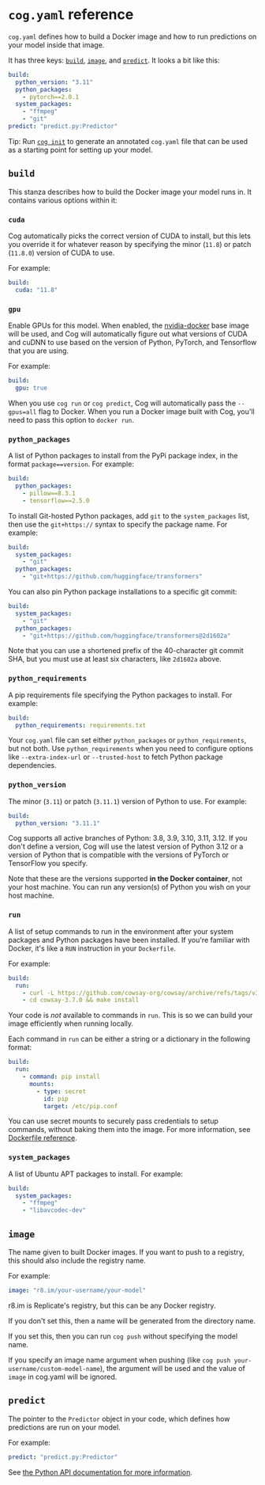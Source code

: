 # `cog.yaml` reference

`cog.yaml` defines how to build a Docker image and how to run predictions on your model inside that image.

It has three keys: [`build`](#build), [`image`](#image), and [`predict`](#predict). It looks a bit like this:

```yaml
build:
  python_version: "3.11"
  python_packages:
    - pytorch==2.0.1
  system_packages:
    - "ffmpeg"
    - "git"
predict: "predict.py:Predictor"
```

Tip: Run [`cog init`](getting-started-own-model.md#initialization) to generate an annotated `cog.yaml` file that can be used as a starting point for setting up your model.

## `build`

This stanza describes how to build the Docker image your model runs in. It contains various options within it:

<!-- Alphabetical order, please! -->

### `cuda`

Cog automatically picks the correct version of CUDA to install, but this lets you override it for whatever reason by specifying the minor (`11.8`) or patch (`11.8.0`) version of CUDA to use.

For example:

```yaml
build:
  cuda: "11.8"
```

### `gpu`

Enable GPUs for this model. When enabled, the [nvidia-docker](https://github.com/NVIDIA/nvidia-docker) base image will be used, and Cog will automatically figure out what versions of CUDA and cuDNN to use based on the version of Python, PyTorch, and Tensorflow that you are using.

For example:

```yaml
build:
  gpu: true
```

When you use `cog run` or `cog predict`, Cog will automatically pass the `--gpus=all` flag to Docker. When you run a Docker image built with Cog, you'll need to pass this option to `docker run`.

### `python_packages`

A list of Python packages to install from the PyPi package index, in the format `package==version`. For example:

```yaml
build:
  python_packages:
    - pillow==8.3.1
    - tensorflow==2.5.0
```

To install Git-hosted Python packages, add `git` to the `system_packages` list, then use the `git+https://` syntax to specify the package name. For example:

```yaml
build:
  system_packages:
    - "git"
  python_packages:
    - "git+https://github.com/huggingface/transformers"
```

You can also pin Python package installations to a specific git commit:

```yaml
build:
  system_packages:
    - "git"
  python_packages:
    - "git+https://github.com/huggingface/transformers@2d1602a"
```

Note that you can use a shortened prefix of the 40-character git commit SHA, but you must use at least six characters, like `2d1602a` above.

### `python_requirements`

A pip requirements file specifying the Python packages to install. For example:

```yaml
build:
  python_requirements: requirements.txt
```

Your `cog.yaml` file can set either `python_packages` or `python_requirements`, but not both. Use `python_requirements` when you need to configure options like `--extra-index-url` or `--trusted-host` to fetch Python package dependencies.

### `python_version`

The minor (`3.11`) or patch (`3.11.1`) version of Python to use. For example:

```yaml
build:
  python_version: "3.11.1"
```

Cog supports all active branches of Python: 3.8, 3.9, 3.10, 3.11, 3.12. If you don't define a version, Cog will use the latest version of Python 3.12 or a version of Python that is compatible with the versions of PyTorch or TensorFlow you specify.

Note that these are the versions supported **in the Docker container**, not your host machine. You can run any version(s) of Python you wish on your host machine.

### `run`

A list of setup commands to run in the environment after your system packages and Python packages have been installed. If you're familiar with Docker, it's like a `RUN` instruction in your `Dockerfile`.

For example:

```yaml
build:
  run:
    - curl -L https://github.com/cowsay-org/cowsay/archive/refs/tags/v3.7.0.tar.gz | tar -xzf -
    - cd cowsay-3.7.0 && make install
```

Your code is _not_ available to commands in `run`. This is so we can build your image efficiently when running locally.

Each command in `run` can be either a string or a dictionary in the following format:

```yaml
build:
  run:
    - command: pip install
      mounts:
        - type: secret
          id: pip
          target: /etc/pip.conf
```

You can use secret mounts to securely pass credentials to setup commands, without baking them into the image. For more information, see [Dockerfile reference](https://docs.docker.com/engine/reference/builder/#run---mounttypesecret).

### `system_packages`

A list of Ubuntu APT packages to install. For example:

```yaml
build:
  system_packages:
    - "ffmpeg"
    - "libavcodec-dev"
```

## `image`

The name given to built Docker images. If you want to push to a registry, this should also include the registry name.

For example:

```yaml
image: "r8.im/your-username/your-model"
```

r8.im is Replicate's registry, but this can be any Docker registry.

If you don't set this, then a name will be generated from the directory name.

If you set this, then you can run `cog push` without specifying the model name. 

If you specify an image name argument when pushing (like `cog push your-username/custom-model-name`), the argument will be used and the value of `image` in cog.yaml will be ignored.

## `predict`

The pointer to the `Predictor` object in your code, which defines how predictions are run on your model.

For example:

```yaml
predict: "predict.py:Predictor"
```

See [the Python API documentation for more information](python.md).
